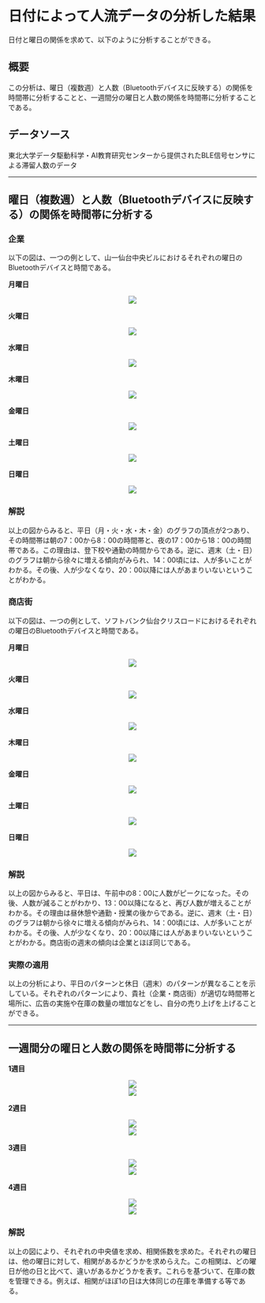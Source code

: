 # 日付によって人流データの分析した結果

日付と曜日の関係を求めて、以下のように分析することができる。

## 概要
この分析は、曜日（複数週）と人数（Bluetoothデバイスに反映する）の関係を時間帯に分析することと、一週間分の曜日と人数の関係を時間帯に分析することである。

## データソース
東北大学データ駆動科学・AI教育研究センターから提供されたBLE信号センサによる滞留人数のデータ

---

## 曜日（複数週）と人数（Bluetoothデバイスに反映する）の関係を時間帯に分析する

### 企業
以下の図は、一つの例として、山一仙台中央ビルにおけるそれぞれの曜日のBluetoothデバイスと時間である。

**月曜日**
<div align="center">
<img src="graph_by_day/p004_0.svg"></img>
</div>

**火曜日**
<div align="center">
<img src="graph_by_day/p004_1.svg"></img>
</div>

**水曜日**
<div align="center">
<img src="graph_by_day/p004_2.svg"></img>
</div>

**木曜日**
<div align="center">
<img src="graph_by_day/p004_3.svg"></img>
</div>

**金曜日**
<div align="center">
<img src="graph_by_day/p004_4.svg"></img>
</div>

**土曜日**
<div align="center">
<img src="graph_by_day/p004_5.svg"></img>
</div>

**日曜日**
<div align="center">
<img src="graph_by_day/p004_6.svg"></img>
</div>

### 解説
以上の図からみると、平日（月・火・水・木・金）のグラフの頂点が2つあり、その時間帯は朝の7：00から8：00の時間帯と、夜の17：00から18：00の時間帯である。この理由は、登下校や通勤の時間からである。逆に、週末（土・日）のグラフは朝から徐々に増える傾向がみられ、14：00頃には、人が多いことがわかる。その後、人が少なくなり、20：00以降には人があまりいないということがわかる。

### 商店街
以下の図は、一つの例として、ソフトバンク仙台クリスロードにおけるそれぞれの曜日のBluetoothデバイスと時間である。

**月曜日**
<div align="center">
<img src="graph_by_day/p011_0.svg"></img>
</div>

**火曜日**
<div align="center">
<img src="graph_by_day/p011_1.svg"></img>
</div>

**水曜日**
<div align="center">
<img src="graph_by_day/p011_2.svg"></img>
</div>

**木曜日**
<div align="center">
<img src="graph_by_day/p011_3.svg"></img>
</div>

**金曜日**
<div align="center">
<img src="graph_by_day/p011_4.svg"></img>
</div>

**土曜日**
<div align="center">
<img src="graph_by_day/p011_5.svg"></img>
</div>

**日曜日**
<div align="center">
<img src="graph_by_day/p011_6.svg"></img>
</div>

### 解説
以上の図からみると、平日は、午前中の8：00に人数がピークになった。その後、人数が減ることがわかり、13：00以降になると、再び人数が増えることがわかる。その理由は昼休憩や通勤・授業の後からである。逆に、週末（土・日）のグラフは朝から徐々に増える傾向がみられ、14：00頃には、人が多いことがわかる。その後、人が少なくなり、20：00以降には人があまりいないということがわかる。商店街の週末の傾向は企業とほぼ同じである。

### 実際の適用
以上の分析により、平日のパターンと休日（週末）のパターンが異なることを示している。それぞれのパターンにより、貴社（企業・商店街）が適切な時間帯と場所に、広告の実施や在庫の数量の増加などをし、自分の売り上げを上げることができる。

---

## 一週間分の曜日と人数の関係を時間帯に分析する

**1週目**
<div align="center">
  <img src="graph_by_week/p004_week_2022-05-29.svg"></img>
</div>
<div align="center">
  <img src="correlation_graph/p004.csv_from_2022-05-29_heatmap.svg"></img>
</div>

**2週目**
<div align="center">
<img src="graph_by_week/p004_week_2022-06-05.svg"></img>
</div>
<div align="center">
  <img src="correlation_graph/p004.csv_from_2022-06-05_heatmap.svg"></img>
</div>

**3週目**
<div align="center">
<img src="graph_by_week/p004_week_2022-06-12.svg"></img>
</div>
<div align="center">
  <img src="correlation_graph/p004.csv_from_2022-06-12_heatmap.svg"></img>
</div>

**4週目**
<div align="center">
<img src="graph_by_week/p004_week_2022-06-19.svg"></img>
</div>
<div align="center">
  <img src="correlation_graph/p004.csv_from_2022-06-19_heatmap.svg"></img>
</div>

### 解説
以上の図により、それぞれの中央値を求め、相関係数を求めた。それぞれの曜日は、他の曜日に対して、相関があるかどうかを求めらえた。この相関は、どの曜日が他の日と比べて、違いがあるかどうかを表す。これらを基づいて、在庫の数を管理できる。例えば、相関がほぼ1の日は大体同じの在庫を準備する等である。
